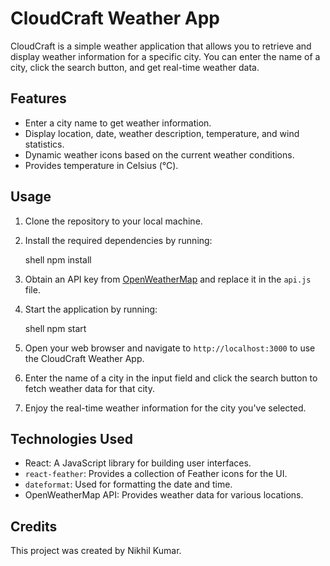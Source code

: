 # CloudCraft Weather App

CloudCraft is a simple weather application that allows you to retrieve and display weather information for a specific city. You can enter the name of a city, click the search button, and get real-time weather data.

## Features

- Enter a city name to get weather information.
- Display location, date, weather description, temperature, and wind statistics.
- Dynamic weather icons based on the current weather conditions.
- Provides temperature in Celsius (°C).

## Usage

1. Clone the repository to your local machine.

2. Install the required dependencies by running:

   shell
   npm install
   

3. Obtain an API key from [OpenWeatherMap](https://openweathermap.org/) and replace it in the `api.js` file.

4. Start the application by running:

   shell
   npm start
   

5. Open your web browser and navigate to `http://localhost:3000` to use the CloudCraft Weather App.

6. Enter the name of a city in the input field and click the search button to fetch weather data for that city.

7. Enjoy the real-time weather information for the city you've selected.

## Technologies Used

- React: A JavaScript library for building user interfaces.
- `react-feather`: Provides a collection of Feather icons for the UI.
- `dateformat`: Used for formatting the date and time.
- OpenWeatherMap API: Provides weather data for various locations.

## Credits

This project was created by Nikhil Kumar.
